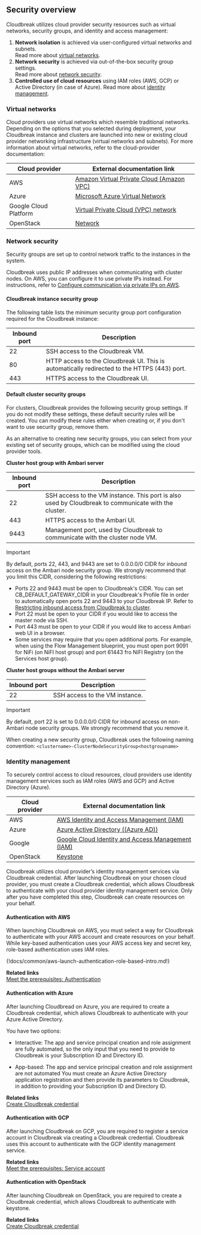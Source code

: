 ## Security overview

Cloudbreak utilizes cloud provider security resources such as virtual networks, security groups, and identity and access management:

1. **Network isolation** is achieved via user-configured virtual networks and subnets.  
    Read more about [virtual networks](#virtual-networks).  
2. **Network security** is achieved via out-of-the-box security group settings.  
    Read more about [network security](#network-security).   
3. **Controlled use of cloud resources** using IAM roles (AWS, GCP) or Active Directory (in case of Azure). 
    Read more about [identity management](#identity-management).    
 

### Virtual networks

Cloud providers use virtual networks which resemble traditional networks. Depending on the options that you selected during deployment, your Cloudbreak instance and clusters are launched into new or existing cloud provider networking infrastructure (virtual networks and subnets). For more information about virtual networks, refer to the cloud-provider documentation:
  
| Cloud provider | External documentation link |
|---|---|
| AWS | [Amazon Virtual Private Cloud (Amazon VPC)](https://aws.amazon.com/documentation/vpc/) |
| Azure | [Microsoft Azure Virtual Network](https://docs.microsoft.com/en-us/azure/virtual-network/virtual-networks-overview) |
| Google Cloud Platform | [Virtual Private Cloud (VPC) network](https://cloud.google.com/compute/docs/vpc/) |
| OpenStack | [Network](https://docs.openstack.org/mitaka/networking-guide/intro-os-networking.html) |


### Network security 

Security groups are set up to control network traffic to the instances in the system.

Cloudbreak uses public IP addresses when communicating with cluster nodes. On AWS, you can configure it to use private IPs instead. For instructions, refer to [Configure communication via private IPs on AWS](trouble-cluster.md#configure-communication-via-private-ips-on-aws).  

#### Cloudbreak instance security group

The following table lists the minimum security group port configuration required for the Cloudbreak instance:

| Inbound port | Description |
|---|---|
| 22 | SSH access to the Cloudbreak VM. |
| 80 | HTTP access to the Cloudbreak UI. This is automatically redirected to the HTTPS (443) port. |
| 443 | HTTPS access to the Cloudbreak UI. |

#### Default cluster security groups 

For clusters, Cloudbreak provides the following security group settings. If you do not modify these settings, these default security rules will be created. You can modify these rules either when creating or, if you don't want to use security group, remove them. 

As an alternative to creating new security groups, you can select from your existing set of security groups, which can be modified using the cloud provider tools. 
 
**Cluster host group with Ambari server**

| Inbound port | Description |
|---|---|
| 22 | SSH access to the VM instance. This port is also used by Cloudbreak to communicate with the cluster. |
| 443 | HTTPS access to the Ambari UI. |
| 9443 | Management port, used by Cloudbreak to communicate with the cluster node VM. |

<div class="danger">
<p class="first admonition-title">Important</p>
<p class="last">
By default, ports 22, 443, and 9443 are set to 0.0.0.0/0 CIDR for inbound access on the Ambari node security group. We strongly recommend that you limit this CIDR, considering the following restrictions:
<ul><li>Ports 22 and 9443 must be open to Cloudbreak's CIDR. You can set CB_DEFAULT_GATEWAY_CIDR in your Cloudbreak's Profile file in order to automatically open ports 22 and 9443 to your Cloudbreak IP. Refer to <a href="../security-cb-inbound/index.html">Restricting inbound access from Cloudbreak to cluster</a>.</li>
<li>Port 22 must be open to your CIDR if you would like to access the master node via SSH.</li>
<li>Port 443 must be open to your CIDR if you would like to access Ambari web UI in a browser.</li>
<li>Some services may require that you open additional ports. For example, when using the Flow Management blueprint, you must open port 9091 for NiFi (on NiFI host group) and port 61443 fro NiFI Registry (on the Services host group).</li></ul>  
</p>
</div>


**Cluster host groups without the Ambari server**

| Inbound port | Description |
|---|---|
| 22 | SSH access to the VM instance. |

<div class="danger">
<p class="first admonition-title">Important</p>
<p class="last">
By default, port 22 is set to 0.0.0.0/0 CIDR for inbound access on non-Ambari node security groups. We strongly recommend that you remove it.</p>
</div>

When creating a new security group, Cloudbreak uses the following naming convention: `<clustername>-ClusterNodeSecurityGroup<hostgroupname>` 


### Identity management

To securely control access to cloud resources, cloud providers use identity management services such as IAM roles (AWS and GCP) and Active Directory (Azure). 

| Cloud provider | External documentation link | 
|---|---|
| AWS | [AWS Identity and Access Management (IAM)](http://docs.aws.amazon.com/IAM/latest/UserGuide/introduction.html) |
| Azure | [Azure Active Directory ((Azure AD))](https://docs.microsoft.com/en-us/azure/active-directory/active-directory-whatis) | 
| Google | [Google Cloud Identity and Access Management (IAM)](https://cloud.google.com/iam/docs/overview) | 
| OpenStack | [Keystone](https://docs.openstack.org/keystone/pike/) |

Cloudbreak utilizes cloud provider’s identity management services via Cloudbreak credential. After launching Cloudbreak on your chosen cloud provider, you must create a Cloudbreak credential, which allows Cloudbreak to authenticate with your cloud provider identity management service. Only after you have completed this step, Cloudbreak can create resources on your behalf. 


#### Authentication with AWS

When launching Cloudbreak on AWS, you must select a way for Cloudbreak to authenticate with your AWS account and create resources on your behalf. While key-based authentication uses your AWS access key and secret key, role-based authentication uses IAM roles.

{!docs/common/aws-launch-authentication-role-based-intro.md!}

**Related links**  
[Meet the prerequisites: Authentication](aws-launch.md#authentication)  


#### Authentication with Azure

After launching Cloudbread on Azure, you are required to create a Cloudbreak credential, which allows Cloudbreak to authenticate with your Azure Active Directory. 

You have two options:

* Interactive: The app and service principal creation and role assignment are fully automated, so the only input that you need to provide to Cloudbreak is your Subscription ID and Directory ID. 

* App-based: The app and service principal creation and role assignment are not automated You must create an Azure Active Directory application registration and then provide its parameters to Cloudbreak, in addition to providing your Subscription ID and Directory ID. 

**Related links**  
[Create Cloudbreak credential](azure-launch.md#create-cloudbreak-credential)  


#### Authentication with GCP

After launching Cloudbreak on GCP, you are required to register a service account in Cloudbreak via creating a Cloudbreak credential. Cloudbreak uses this account to authenticate with the GCP identity management service.

**Related links**  
[Meet the prerequisites: Service account](gcp-launch.md#service-account)  


#### Authentication with OpenStack 

After launching Cloudbreak on OpenStack, you are required to create a Cloudbreak credential, which allows Cloudbreak to authenticate with keystone. 


**Related links**  
[Create Cloudbreak credential](os-launch.md#create-cloudbreak-credential)  
